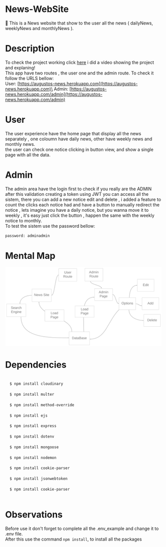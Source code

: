 # News-WebSite
📰 This is a News website that show to the user all the news ( dailyNews, weeklyNews and monthlyNews ).
# Description
To check the project working click [here](https://youtu.be/CCGkBecDJK8) i did a video showing the project and explaning!\
This app have two routes , the user one and the admin route. To check it follow the URLS bellow:\
User: [https://augustos-news.herokuapp.com](https://augustos-news.herokuapp.com)\
Admin: [https://augustos-news.herokuapp.com/admin](https://augustos-news.herokuapp.com/admin)

# User
The user experience have the home page that display all the news separately , one coloumn have daily news, other have weekly news and monthly news.\
the user can check one notice clicking in button view, and show a single page with all the data.

# Admin
The admin  area have the login first to  check if you really are the ADMIN after this validation creating a token using JWT you  can access all the sistem,
there you can add a new notice edit and delete , i added a feature to count the clicks each notice had and have a button to manually redirect the notice , lets imagine you have a daily notice,
but you wanna move it to weekly , it's easy just click the button , happen the same with the weekly notice to monthly.\
To test the sistem use the password bellow:

```bash
password: adminadmin
```

# Mental Map

![mentalmapimage](design/mentalmap.png)


# Dependencies
```bash
  
  $ npm install cloudinary
  
  $ npm install multer

  $ npm install method-override
  
  $ npm install ejs
  
  $ npm install express
  
  $ npm install dotenv
 
  $ npm install mongoose

  $ npm install nodemon

  $ npm install cookie-parser 
  
  $ npm install jsonwebtoken
  
  $ npm install cookie-parser
  
```
# Observations
Before use it don't forget to complete all the .env_example and change it to .env file.\
After this use the command `npm install`, to install all the packages 


